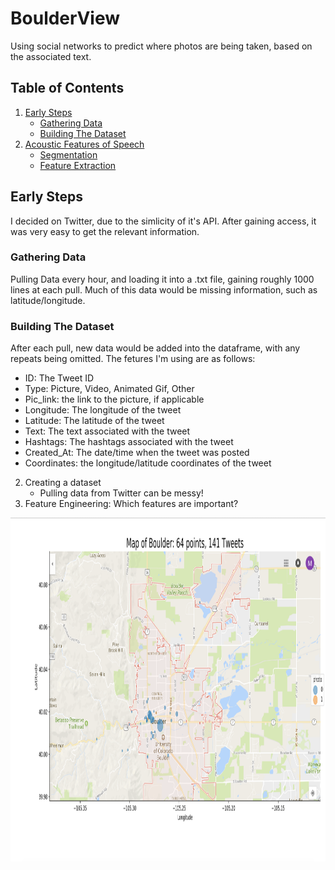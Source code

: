 # BoulderView
Using social networks to predict where photos are being taken, based on the associated text. 

## Table of Contents
1. [Early Steps](#Early-Steps)
   * [Gathering Data](#Gathering-The-Data)
   * [Building The Dataset](#Building-the-Dataset)
2. [Acoustic Features of Speech](#acoustic-features-of-speech)
    * [Segmentation](#segmentation-code)
    * [Feature Extraction](#feature-extraction-code)

## Early Steps
I decided on Twitter, due to the simlicity of it's API. After gaining access, it was very easy to get the relevant information.
### Gathering Data
Pulling Data every hour, and loading it into a .txt file, gaining roughly 1000 lines at each pull. Much of this data would be missing information, such as latitude/longitude.
### Building The Dataset
After each pull, new data would be added into the dataframe, with any repeats being omitted. The fetures I'm using are as follows:
* ID: The Tweet ID
* Type: Picture, Video, Animated Gif, Other
* Pic_link: the link to the picture, if applicable
* Longitude: The longitude of the tweet
* Latitude: The latitude of the tweet
* Text: The text associated with the tweet
* Hashtags: The hashtags associated with the tweet
* Created_At: The date/time when the tweet was posted
* Coordinates: the longitude/latitude coordinates of the tweet

2) Creating a dataset
    * Pulling data from Twitter can be messy!
3) Feature Engineering: Which features are important?


<img alt="EDA_1" src="data/images/EDA_1.jpg" width='800' height = '550'>
